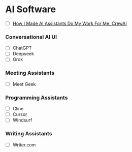 # AI Software

- [ ] [How I Made AI Assistants Do My Work For Me: CrewAI](https://youtu.be/kJvXT25LkwA)

### Conversational AI UI
- [ ] ChatGPT
- [ ] Deepseek
- [ ] Grok
### Meeting Assistants
- [ ] Meet Geek
### Programming Assistants
- [ ] Cline
- [ ] Cursor
- [ ] Windsurf
### Writing Assistants
- [ ] Writer.com
